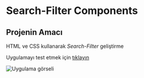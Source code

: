 # Search-Filter Components
## Projenin Amacı

HTML ve CSS kullanarak _Search-Filter_ geliştirme

Uygulamayı test etmek için [tıklayın](https://mustafadurmaz.github.io/css_search-filter_components"target="_blank)

![Uygulama görseli](https://mustafadurmaz.github.io/css_search-filter_components/screen.JPG)




